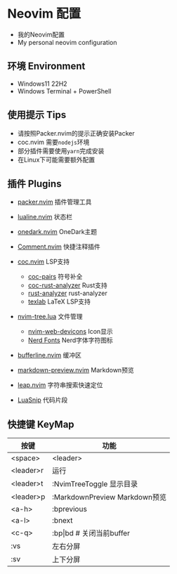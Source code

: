 # Neovim 配置

- 我的Neovim配置
- My personal neovim configuration

## 环境 Environment

- Windows11 22H2
- Windows Terminal + PowerShell

## 使用提示 Tips

- 请按照Packer.nvim的提示正确安装Packer
- coc.nvim 需要`nodejs`环境
- 部分插件需要使用`yarn`完成安装
- 在Linux下可能需要额外配置

## 插件 Plugins

- [packer.nvim](https://github.com/wbthomason/packer.nvim) 插件管理工具
- [lualine.nvim](https://github.com/nvim-lualine/lualine.nvim) 状态栏
- [onedark.nvim](https://github.com/navarasu/onedark.nvim) OneDark主题
- [Comment.nvim](https://github.com/numToStr/Comment.nvim) 快捷注释插件
- [coc.nvim](https://github.com/neoclide/coc.nvim) LSP支持
  - [coc-pairs](https://github.com/neoclide/coc-pairs) 符号补全
  - [coc-rust-analyzer](https://github.com/fannheyward/coc-rust-analyzer) Rust支持
  - [rust-analyzer](https://github.com/rust-lang/rust-analyzer) rust-analyzer
  - [texlab](https://github.com/latex-lsp/texlab) LaTeX LSP支持

- [nvim-tree.lua](https://github.com/kyazdani42/nvim-tree.lua) 文件管理
  - [nvim-web-devicons](https://github.com/kyazdani42/nvim-web-devicons) Icon显示
  - [Nerd Fonts](https://www.nerdfonts.com/) Nerd字体字符图标

- [bufferline.nvim](https://github.com/akinsho/bufferline.nvim) 缓冲区

- [markdown-preview.nvim](https://github.com/iamcco/markdown-preview.nvim) Markdown预览
- [leap.nvim](https://github.com/ggandor/leap.nvim) 字符串搜索快速定位
- [LuaSnip](https://github.com/L3MON4D3/LuaSnip) 代码片段

## 快捷键 KeyMap

|按键|功能|
|---|---|
|\<space\>|\<leader\>|
|\<leader\>r|运行|
|\<leader\>t|:NvimTreeToggle 显示目录|
|\<leader\>p|:MarkdownPreview Markdown预览|
|\<a-h\>|:bprevious|
|\<a-l\>|:bnext|
|\<c-q\>|:bp\|bd \# 关闭当前buffer|
|:vs|左右分屏|
|:sv|上下分屏|
